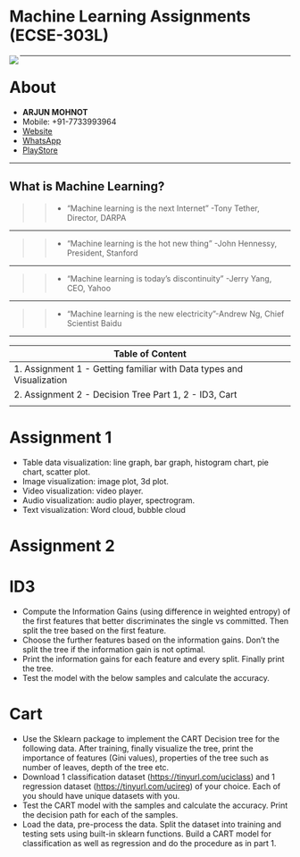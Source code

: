 
# Machine Learning Assignments (ECSE-303L)

<img src="https://avatars0.githubusercontent.com/u/33459977?s=80&v=4" align="left"/>

---------------------------------------------------------------------------
About
=====

- **ARJUN MOHNOT**
- Mobile: +91-7733993964
- [Website](https://arjun009.github.io)
- [WhatsApp](https://wa.me/917733993964?text=Hey%20Arjun%20Mohnot,%20I%27m%20contacting%20you%20from%20your%20Github%20Repository,%20A.I.-M.L.)
- [PlayStore](https://play.google.com/store/apps/developer?id=ARJUN+MOHNOT)

---------------------------------------------------------------------------
## What is Machine Learning?


> > - “Machine learning is the next Internet” -Tony Tether, Director, DARPA
---
> > - “Machine learning is the hot new thing” -John Hennessy, President, Stanford
---
> > - “Machine learning is today’s discontinuity” -Jerry Yang, CEO, Yahoo
---
> > - “Machine learning is the new electricity”-Andrew Ng, Chief Scientist Baidu
---

| Table of Content                                                  |
|-------------------------------------------------------------------|
| 1. Assignment 1 - Getting familiar with Data types and Visualization |
| 2. Assignment 2 - Decision Tree Part 1, 2 - ID3, Cart                |
|                                                                   |   

Assignment 1
================

- Table data visualization: line graph, bar graph, histogram chart, pie chart, scatter plot.
- Image visualization: image plot, 3d plot.
- Video visualization: video player. 
- Audio visualization: audio player, spectrogram.
- Text visualization: Word cloud, bubble cloud

Assignment 2
=================

ID3
====

- Compute the Information Gains (using difference in weighted entropy) of the first
features that better discriminates the single vs committed. Then split the tree based
on the first feature.
- Choose the further features based on the information gains. Don’t the split the tree if
the information gain is not optimal.
- Print the information gains for each feature and every split. Finally print the tree.
- Test the model with the below samples and calculate the accuracy.

Cart
=====

- Use the Sklearn package to implement the CART Decision tree for the following data.
After training, finally visualize the tree, print the importance of features (Gini values),
properties of the tree such as number of leaves, depth of the tree etc.
- Download 1 classification dataset (https://tinyurl.com/uciclass) and 1 regression
dataset (https://tinyurl.com/ucireg) of your choice. Each of you should have unique
datasets with you.
- Test the CART model with the samples and calculate the accuracy. Print the
decision path for each of the samples.
- Load the data, pre-process the data. Split the dataset into training and testing sets
using built-in sklearn functions. Build a CART model for classification as well as
regression and do the procedure as in part 1.
